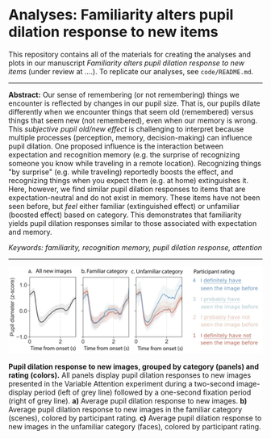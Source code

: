 # Analyses: Familiarity alters pupil dilation response to new items

This repository contains all of the materials for creating the analyses and plots in our manuscript <i>Familiarity alters pupil dilation response to new items</i> (under review at ....<!--a href ="https://elifesciences.org/">eLife</a-->). To replicate our analyses, see `code/README.md`.

<hr>

<b>Abstract:</b> Our sense of remembering (or not remembering) things we encounter is reflected by changes in our pupil size. That is, our pupils dilate differently when we encounter things that seem old (remembered) versus things that seem new (not remembered), even when our memory is wrong. This <i>subjective pupil old/new effect</i> is challenging to interpret because multiple processes (perception, memory, decision-making) can influence pupil dilation. One proposed influence is the interaction between expectation and recognition memory (e.g. the surprise of recognizing someone you know while traveling in a remote location). Recognizing things "by surprise" (e.g. while traveling) reportedly boosts the effect, and recognizing things when you expect them (e.g. at home) extinguishes it. Here, however, we find similar pupil dilation responses to items that are expectation-neutral and do not exist in memory. These items have not been seen before, but <i>feel</i> either familiar (extinguished effect) or unfamiliar (boosted effect) based on category. This demonstrates that familiarity yields pupil dilation responses similar to those associated with expectation and memory. 

<i> Keywords: familiarity, recognition memory, pupil dilation response, attention</i>
<hr>

<center><img style="display: inline" src="key_figure.jpg" alt="Paradigm" width="800"> </center>

<b>Pupil dilation response to new images, grouped by category (panels) and rating (colors).</b> All panels display pupil dilation responses to new images presented in the Variable Attention experiment during a two-second image-display period (left of grey line) followed by a one-second fixation period (right of grey line). <b>a)</b> Average pupil dilation response to new images. <b>b)</b> Average pupil dilation response to new images in the familiar category (scenes), colored by participant rating. <b>c)</b> Average pupil dilation response to new images in the unfamiliar category (faces), colored by participant rating.

